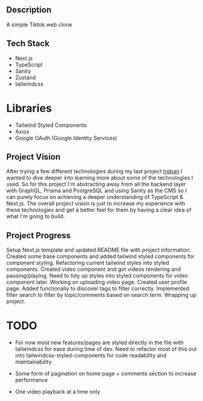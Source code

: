 ## Description

A simple Tiktok web clone

## Tech Stack

- Next.js
- TypeScript
- Sanity
- Zustand
- tailwindcss

# Libraries

- Tailwind Styled Components
- Axios
- Google OAuth (Google Identity Services)

## Project Vision

After trying a few different technologies during my last project [treban](https://github.com/Afanami/treban) I wanted to dive deeper into learning more about some of the technologies I used. So for this project I'm abstracting away from all the backend layer with GraphQL, Prisma and PostgreSQL and using Sanity as the CMS so I can purely focus on achieving a deeper understanding of TypeScript & Next.js. The overall project vision is just to increase my experience with these technologies and get a better feel for them by having a clear idea of what I'm going to build.

## Project Progress

Setup Next.js template and updated README file with project information. Created some base components and added tailwind styled components for component styling. Refactoring current tailwind styles into styled components. Created video component and got videos rendering and pausing/playing. Need to tidy up styles into styled components for video component later. Working on uploading video page. Created user profile page. Added functionaliy to discover tags to filter correctly. Implemented filter search to filter by topic/comments based on search term. Wrapping up project.

# TODO

- For now most new features/pages are styled directly in the file with tailwindcss for ease during time of dev. Need to refactor most of this out into tailwindcss-styled-components for code readability and maintainability.

- Some form of pagination on home page + comments section to increase performance

- One video playback at a time only
